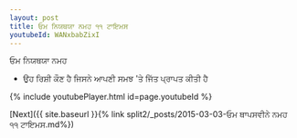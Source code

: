 ```yaml
---
layout: post
title: ਓਮ ਨਿਯਥਯਾ ਨਮਹ ੧੧ ਟਾਇਮਸ
youtubeId: WANxbabZixI
---
```

 
 
 ਓਮ ਨਿਯਥਯਾ ਨਮਹ  
 
 -  ਉਹ ਰਿਸ਼ੀ ਕੌਣ ਹੈ ਜਿਸਨੇ ਆਪਣੀ ਸਮਝ 'ਤੇ ਜਿੱਤ ਪ੍ਰਾਪਤ ਕੀਤੀ ਹੈ 
 
  
 
  
 
 
 
 
 
 


{% include youtubePlayer.html id=page.youtubeId %}
 
[Next]({{ site.baseurl }}{% link  split2/_posts/2015-03-03-ਓਮ ਥਾਪਸਵੀਨੇ ਨਮਹ ੧੧ ਟਾਇਮਸ.md%})
 
